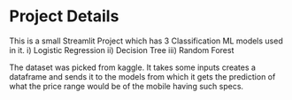 # Project Details

This is a small Streamlit Project which has 3 Classification ML models used in it. 
i) Logistic Regression
ii) Decision Tree
iii) Random Forest

The dataset was picked from kaggle.
It takes some inputs creates a dataframe and sends it to the models from which it gets the prediction of what the price range would be of the mobile having such specs.
